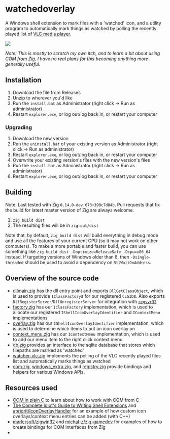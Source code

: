 watchedoverlay
==============

A Windows shell extension to mark files with a 'watched' icon, and a utility program to automatically mark things as watched by polling the recently played list of [VLC media player](https://www.videolan.org/vlc/). 

![](https://www.ryanliptak.com/misc/watchedoverlay-screenshot.png) 

*Note: This is mostly to scratch my own itch, and to learn a bit about using COM from Zig. I have no real plans for this becoming anything more generally useful.* 

## Installation

1. Download the file from Releases  
2. Unzip to wherever you'd like
3. Run the `install.bat` as Administrator (right click -> Run as administrator)
4. Restart `explorer.exe`, or log out/log back in, or restart your computer

### Upgrading

1. Download the new version
2. Run the `uninstall.bat` of your existing version as Administrator (right click -> Run as administrator)
3. Restart `explorer.exe`, or log out/log back in, or restart your computer
4. Overwrite your existing version's files with the new version's files
5. Run the `install.bat` as Administrator (right click -> Run as administrator)
6. Restart `explorer.exe`, or log out/log back in, or restart your computer

## Building

Note: Last tested with Zig `0.14.0-dev.673+390c7d84b`. Pull requests that fix the build for latest master version of Zig are always welcome.

1. `zig build dist`
2. The resulting files will be in `zig-out/dist`

Note that, by default, `zig build dist` will build everything in debug mode and use all the features of your current CPU (so it may not work on other computers). To make a more portable and faster build, you can use something like `zig build dist -Doptimize=ReleaseSafe -Dcpu=x86_64` instead. If targeting versions of Windows older than 8, then `-Dsingle-threaded` should be used to avoid a dependency on `RtlWaitOnAddress`.

## Overview of the source code

- [dllmain.zig](src/dllmain.zig) has the dll entry point and exports `DllGetClassObject`, which is used to provide `IClassFactory`s for our registered `CLSID`s. Also exports `DllRegisterServer`/`DllUnregisterServer` for integration with [`regsvr32`](https://docs.microsoft.com/en-us/windows-server/administration/windows-commands/regsvr32)
- [factory.zig](src/factory.zig) has our `IClassFactory` implementation, which is used to allocate our registered `IShellIconOverlayIdentifier` and `IContextMenu` implementations
- [overlay.zig](src/overlay.zig) has our `IShellIconOverlayIdentifier` implementation, which is used to determine which items to put an icon overlay on
- [context_menu.zig](src/context_menu.zig) has our `IContextMenu` implementation, which is used to add our menu item to the right click context menu
- [db.zig](src/db.zig) provides an interface to the sqlite database that stores which filepaths are marked as 'watched'
- [watcher-vlc.zig](src/watcher-vlc.zig) implements the polling of the VLC recently played files list and automatically marks things as watched
- [com.zig](src/com.zig), [windows_extra.zig](src/windows_extra.zig), and [registry.zig](src/registry.zig) provide bindings and helpers for various Windows APIs.

## Resources used

- [COM in plain C](https://www.codeproject.com/Articles/13601/COM-in-plain-C) to learn about how to work with COM from C
- [The Complete Idiot's Guide to Writing Shell Extensions](https://www.codeproject.com/Articles/445/The-Complete-Idiots-Guide-to-Writing-Shell-Exten-2) and [apriorit/IconOverlayHandler](https://github.com/apriorit/IconOverlayHandler) for an example of how custom icon overlays/context menu entries can be added (with C++)
- [marlersoft/zigwin32](https://github.com/marlersoft/zigwin32) and [michal-z/zig-gamedev](https://github.com/michal-z/zig-gamedev) for examples of how to create bindings for COM interfaces from Zig
- 

